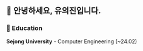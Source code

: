 <!--
**ejinn1/ejinn1** is a ✨ _special_ ✨ repository because its `README.md` (this file) appears on your GitHub profile.

Here are some ideas to get you started:

- 🔭 I’m currently working on ...
- 🌱 I’m currently learning ...
- 👯 I’m looking to collaborate on ...
- 🤔 I’m looking for help with ...
- 💬 Ask me about ...
- 📫 How to reach me: ...
- 😄 Pronouns: ...
- ⚡ Fun fact: ...
-->

<!-- 내용 부분 -->

## 🌱 안녕하세요, **유의진**입니다.   

### 📖 Education   
**Sejong University** - Computer Engineering (~24.02)

<br />

<!--
## 📫 Contact

- **Email**: your.email@example.com
- **LinkedIn**: [Your LinkedIn Profile](https://www.linkedin.com/in/yourprofile)
- **Website**: [Your Personal Website](https://yourwebsite.com)
-->



